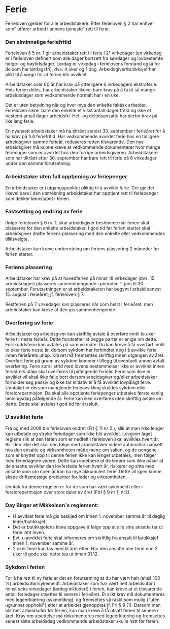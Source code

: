 # Ferie

Ferieloven gjelder for alle arbeidstakere. Etter ferieloven § 2 har enhver som” utfører arbeid i annens tjeneste” rett til ferie.

### Den alminnelige feriefritid
Ferieloven § 5 nr. 1 gir arbeidstaker rett til ferie i 21 virkedager (en virkedag er i ferieloven definert som alle dager bortsett fra søndager og lovbestemte helge- og høytidsdager. Lørdag er virkedag i ferielovens forstand også for de som har lørdagsfri), dvs. 4 uker og 1 dag. Arbeidsgiver/butikksjef har plikt til å sørge for at ferien blir avviklet.

Arbeidstaker over 60 år har krav på ytterligere 6 virkedagers ekstraferie. Hvis ferien deles, har arbeidstaker likevel bare krav på å ta ut så mange arbeidsdager som vedkommende normalt har i en uke.

Det er uten betydning når og hvor mye den enkelte faktisk arbeider. Ferieloven sikrer bare den enkelte et visst antall dager fritid og ikke et bestemt antall dager arbeidsfri. Hel- og deltidsansatte har derfor krav på like lang ferie.

En nyansatt arbeidstaker må ha tiltrådt senest 30. september i ferieåret for å ha krav på full feriefritid. Har vedkommende avviklet ferie hos en tidligere arbeidsgiver samme ferieår, reduseres retten tilsvarende. Den nye arbeidsgiver må kunne kreve at vedkommende dokumenterer hvor mange feriedager som er avviklet hos den forrige arbeidsgiveren. Arbeidstakere som har tiltrådt etter 30. september har bare rett til ferie på 6 virkedager under den samme forutsetning.

### Arbeidstaker uten full opptjening av feriepenger 
En arbeidstaker er i utgangspunktet pliktig til å avvikle ferie. Det gjelder likevel bare i den utstrekning arbeidstaker har opptjent rett til feriepenger som dekker lønnstapet i ferien. 
### Fastsetting og endring av ferie
Ifølge ferieloven § 6 nr. 1, skal arbeidsgiver bestemme når ferien skal plasseres for den enkelte arbeidstaker. 
I god tid før ferien starter skal arbeidsgiver drøfte feriens plassering med den enkelte eller vedkommendes tillitsvalgte.

Arbeidstaker kan kreve underretning om feriens plassering 2 måneder før ferien starter. 




### Feriens plassering
Arbeidstaker har krav på at hovedferien på minst 18 virkedager (dvs. 15 arbeidsdager) plasseres sammenhengende i perioden 1. juni til 30. september. Forutsetningen er at arbeidstakeren har begynt i arbeid senest 15. august i ferieåret; jf. ferieloven § 7.

Restferien på 7 virkedager kan plasseres når som helst i ferieåret, men arbeidstaker kan kreve at den gis sammenhengende.

### Overføring av ferie
Arbeidstaker og arbeidsgiver kan skriftlig avtale å overføre inntil to uker ferie til neste ferieår. Dette forutsetter at begge parter er enige om dette.
Forskuddsferie kan avtales på samme måte.
Du kan kreve å få overført inntil to uker ferie neste år, dersom sykdom har forhindret deg i å avvikle ferie innen ferieårets utløp. Kravet må fremsettes skriftlig innen utgangen av året. Overført ferie på grunn av sykdom kommer i tillegg til eventuelt annen avtalt overføring.
Ferie som i strid med lovens bestemmelser ikke er avviklet innen ferieårets utløp skal overføres til påfølgende ferieår. Ferie som ikke er avviklet vil altså ikke falle bort dersom arbeidsgiver og/eller arbeidstaker forholder seg passiv og ikke tar initiativ til å få avviklet lovpålagt ferie. Unntaket er dersom manglende ferieavvikling skyldes sykdom eller foreldrepermisjon. Da skal alle opptjente feriepenger utbetales første vanlig lønningsdag påfølgende år. Ferie kan ikke overføres uten skriftlig avtale om dette. Dette skal avtales i god tid før årsslutt.

### U avviklet ferie
Fra og med 2009 ble ferieloven endret (Frl § 11 nr 2.), slik at man ikke lenger kan utbetale og stryke feriedager som ikke blir avviklet. Lovgiver laget reglene slik at den ferien som er nedfelt i ferieloven skal avvikles hvert år. Blir den ikke det skal den følge med arbeidstaker videre automatisk uansett hva den ansatte og virksomheten måtte mene om saken, og de pengene som er knyttet opp til denne ferien ikke kan lenger utbetales, men følger med feriedagene videre. Dette kan innebære at de ledere som ikke påser at de ansatte avvikler den lovfestede ferien hvert år, risikerer og sitte med ansatte som om noen år kan ha mye akkumulert ferie. Dette vil igjen kunne skape driftsmessige problemer for leder og virksomheten.

Unntak fra denne regelen er for de som har vært sykemeldt eller i foreldrepermisjon over store deler av året (Ftrl § 9 nr 1, nr2).



### Day Birger et Mikkelsen`s reglement:

- U avviklet ferie må gis beskjed om innen 1. november samme år til daglig leder/butikksjef.
- Det er butikksjefens klare oppgave å følge opp at alle sine ansatte tar ut ferie ihht loven.
- Evt. u avviklet ferie skal informeres om skriftlig fra ansatt til butikksjef innen 1. november samme år.
- 2 uker ferie kan tas med til året etter. Har den ansatte mer ferie enn 2 uker til gode skal dette tas ut innen 31.12.


### Sykdom i ferien
For å ha rett til ny ferie er det en forutsetning at du har vært helt (altså 100 %) arbeidsufør/sykemeldt.
Arbeidstaker som har vært helt arbeidsufør i minst seks virkedager (lørdag inkludert) i ferien, kan kreve at et tilsvarende antall feriedager utsettes til senere i ferieåret. Et slikt krav må dokumenteres med legeerklæring (sykmelding), og fremsettes så raskt som mulig ("uten ugrunnet opphold") etter at arbeidet gjenopptas jf. Frl § 9 (1).
Dersom man blir helt arbeidsufør før ferien, kan man kreve å få utsatt ferien til senere i året. Krav om utsettelse må dokumenteres med legeerklæring og fremsettes senest siste arbeidsdag vedkommende arbeidstaker skulle hatt før ferien.